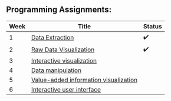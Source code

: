 ## Programming Assignments:

| Week | Title | Status
| --- | --- | --- |
| 1 | [Data Extraction](https://github.com/wxo15/EPFL-functional-programming-in-scala/blob/main/Course5/observatory/1.-Data-extraction.md) | :heavy_check_mark: |
| 2 | [Raw Data Visualization](https://github.com/wxo15/EPFL-functional-programming-in-scala/blob/main/Course5/observatory/2.-Raw-data-visualization.md) | :heavy_check_mark: |
| 3 | [Interactive visualization](https://github.com/wxo15/EPFL-functional-programming-in-scala/blob/main/Course5/observatory/3.-Interactive-visualization.md) |  |
| 4 | [Data manipulation](https://github.com/wxo15/EPFL-functional-programming-in-scala/blob/main/Course5/observatory/4.-Data-manipulation.md) |  |
| 5 | [Value-added information visualization](https://github.com/wxo15/EPFL-functional-programming-in-scala/blob/main/Course5/observatory/5.-Value-added-information-visualization.md) |  |
| 6 | [Interactive user interface](https://github.com/wxo15/EPFL-functional-programming-in-scala/blob/main/Course5/observatory/6.-Interactive-user-interface.md) |  |
